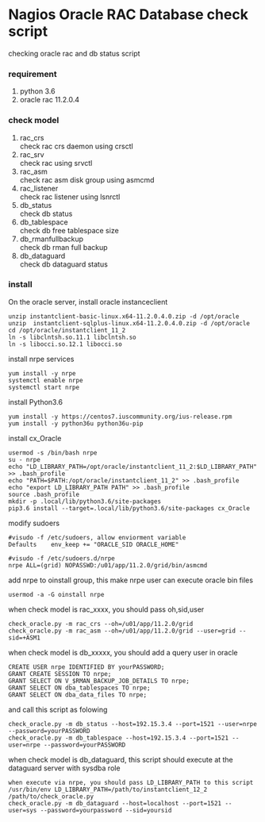 # Nagios Oracle RAC Database check script

checking oracle rac and db status script

### requirement
1. python 3.6
2. oracle rac 11.2.0.4

### check model
1. rac_crs<br>
check rac crs daemon using crsctl
2. rac_srv<br>
check rac using srvctl
3. rac_asm<br>
check rac asm disk group using asmcmd
4. rac_listener<br>
check rac listener using lsnrctl
5. db_status<br>
check db status
6. db_tablespace<br>
check db free tablespace size
7. db_rmanfullbackup<br>
check db rman full backup
8. db_dataguard<br>
check db dataguard status

### install
On the oracle server, install oracle instanceclient
```
unzip instantclient-basic-linux.x64-11.2.0.4.0.zip -d /opt/oracle
unzip  instantclient-sqlplus-linux.x64-11.2.0.4.0.zip -d /opt/oracle
cd /opt/oracle/instantclient_11_2
ln -s libclntsh.so.11.1 libclntsh.so
ln -s libocci.so.12.1 libocci.so
```
install nrpe services
```
yum install -y nrpe
systemctl enable nrpe
systemctl start nrpe
```
install Python3.6
```
yum install -y https://centos7.iuscommunity.org/ius-release.rpm
yum install -y python36u python36u-pip
```
install cx_Oracle
```
usermod -s /bin/bash nrpe
su - nrpe
echo "LD_LIBRARY_PATH=/opt/oracle/instantclient_11_2:$LD_LIBRARY_PATH" >> .bash_profile
echo "PATH=$PATH:/opt/oracle/instantclient_11_2" >> .bash_profile
echo "export LD_LIBRARY_PATH PATH" >> .bash_profile
source .bash_profile
mkdir -p .local/lib/python3.6/site-packages
pip3.6 install --target=.local/lib/python3.6/site-packages cx_Oracle
```
modify sudoers
```
#visudo -f /etc/sudoers, allow enviorment variable
Defaults    env_keep += "ORACLE_SID ORACLE_HOME"

#visudo -f /etc/sudoers.d/nrpe
nrpe ALL=(grid) NOPASSWD:/u01/app/11.2.0/grid/bin/asmcmd
```
add nrpe to oinstall group, this make nrpe user can execute oracle bin files
```
usermod -a -G oinstall nrpe
```
when check model is rac_xxxx, you should pass oh,sid,user
```
check_oracle.py -m rac_crs --oh=/u01/app/11.2.0/grid
check_oracle.py -m rac_asm --oh=/u01/app/11.2.0/grid --user=grid --sid=+ASM1
```
when check model is db_xxxxx, you should add a query user in oracle
```
CREATE USER nrpe IDENTIFIED BY yourPASSWORD;
GRANT CREATE SESSION TO nrpe;
GRANT SELECT ON V_$RMAN_BACKUP_JOB_DETAILS TO nrpe;
GRANT SELECT ON dba_tablespaces TO nrpe;
GRANT SELECT ON dba_data_files TO nrpe;
```
and call this script as folowing
```
check_oracle.py -m db_status --host=192.15.3.4 --port=1521 --user=nrpe --password=yourPASSWORD
check_oracle.py -m db_tablespace --host=192.15.3.4 --port=1521 --user=nrpe --password=yourPASSWORD
```
when check model is db_dataguard, this script should execute at the dataguard server with sysdba role
```
when execute via nrpe, you should pass LD_LIBRARY_PATH to this script
/usr/bin/env LD_LIBRARY_PATH=/path/to/instantclient_12_2 /path/to/check_oracle.py
check_oracle.py -m db_dataguard --host=localhost --port=1521 --user=sys --password=yourpassword --sid=yoursid
```
